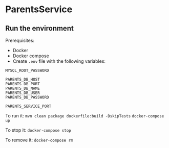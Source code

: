 # ParentsService

## Run the environment
Prerequisites:
- Docker
- Docker compose
- Create `.env` file with the following variables:
```
MYSQL_ROOT_PASSWORD
   
PARENTS_DB_HOST
PARENTS_DB_PORT
PARENTS_DB_NAME
PARENTS_DB_USER
PARENTS_DB_PASSWORD

PARENTS_SERVICE_PORT
```
To run it:
`mvn clean package dockerfile:build -DskipTests`
`docker-compose up`

To stop it:
`docker-compose stop`

To remove it:
`docker-compose rm`